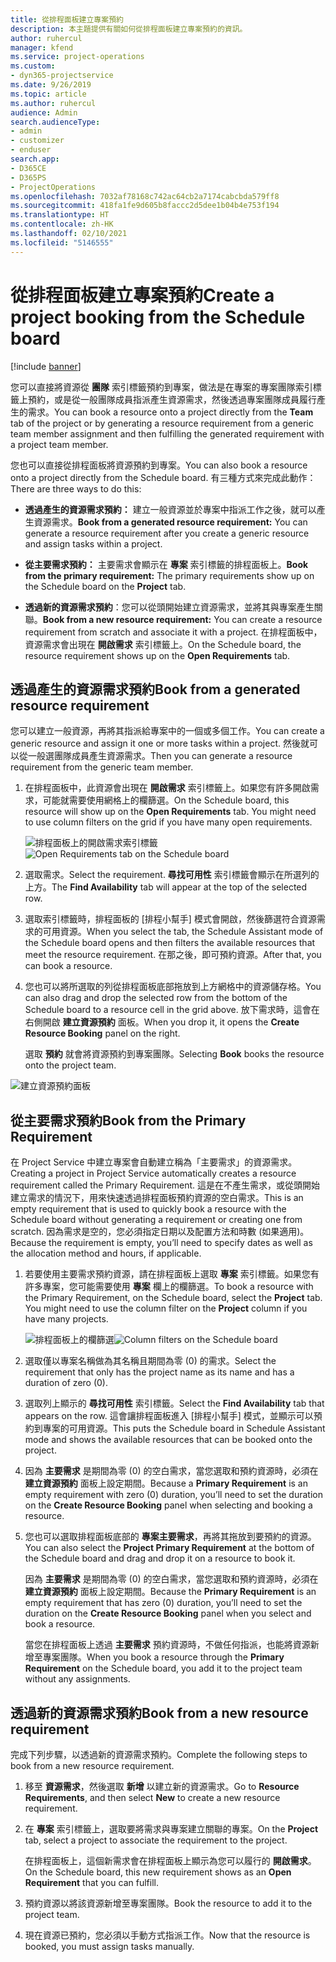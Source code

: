 ```yaml
---
title: 從排程面板建立專案預約
description: 本主題提供有關如何從排程面板建立專案預約的資訊。
author: ruhercul
manager: kfend
ms.service: project-operations
ms.custom:
- dyn365-projectservice
ms.date: 9/26/2019
ms.topic: article
ms.author: ruhercul
audience: Admin
search.audienceType:
- admin
- customizer
- enduser
search.app:
- D365CE
- D365PS
- ProjectOperations
ms.openlocfilehash: 7032af78168c742ac64cb2a7174cabcbda579ff8
ms.sourcegitcommit: 418fa1fe9d605b8faccc2d5dee1b04b4e753f194
ms.translationtype: HT
ms.contentlocale: zh-HK
ms.lasthandoff: 02/10/2021
ms.locfileid: "5146555"
---
```

# <a name="create-a-project-booking-from-the-schedule-board"></a><span data-ttu-id="8ac7d-103">從排程面板建立專案預約</span><span class="sxs-lookup"><span data-stu-id="8ac7d-103">Create a project booking from the Schedule board</span></span>

[!include [banner](../includes/psa-now-project-operations.md)]

<span data-ttu-id="8ac7d-104">您可以直接將資源從 **團隊** 索引標籤預約到專案，做法是在專案的專案團隊索引標籤上預約，或是從一般團隊成員指派產生資源需求，然後透過專案團隊成員履行產生的需求。</span><span class="sxs-lookup"><span data-stu-id="8ac7d-104">You can book a resource onto a project directly from the **Team** tab of the project or by generating a resource requirement from a generic team member assignment and then fulfilling the generated requirement with a project team member.</span></span>

<span data-ttu-id="8ac7d-105">您也可以直接從排程面板將資源預約到專案。</span><span class="sxs-lookup"><span data-stu-id="8ac7d-105">You can also book a resource onto a project directly from the Schedule board.</span></span> <span data-ttu-id="8ac7d-106">有三種方式來完成此動作：</span><span class="sxs-lookup"><span data-stu-id="8ac7d-106">There are three ways to do this:</span></span>

- <span data-ttu-id="8ac7d-107">**透過產生的資源需求預約：** 建立一般資源並於專案中指派工作之後，就可以產生資源需求。</span><span class="sxs-lookup"><span data-stu-id="8ac7d-107">**Book from a generated resource requirement:** You can generate a resource requirement after you create a generic resource and assign tasks within a project.</span></span>

- <span data-ttu-id="8ac7d-108">**從主要需求預約：** 主要需求會顯示在 **專案** 索引標籤的排程面板上。</span><span class="sxs-lookup"><span data-stu-id="8ac7d-108">**Book from the primary requirement:** The primary requirements show up on the Schedule board on the **Project** tab.</span></span> 

- <span data-ttu-id="8ac7d-109">**透過新的資源需求預約**：您可以從頭開始建立資源需求，並將其與專案產生關聯。</span><span class="sxs-lookup"><span data-stu-id="8ac7d-109">**Book from a new resource requirement:** You can create a resource requirement from scratch and associate it with a project.</span></span> <span data-ttu-id="8ac7d-110">在排程面板中，資源需求會出現在 **開啟需求** 索引標籤上。</span><span class="sxs-lookup"><span data-stu-id="8ac7d-110">On the Schedule board, the resource requirement shows up on the **Open Requirements** tab.</span></span>

## <a name="book-from-a-generated-resource-requirement"></a><span data-ttu-id="8ac7d-111">透過產生的資源需求預約</span><span class="sxs-lookup"><span data-stu-id="8ac7d-111">Book from a generated resource requirement</span></span>

<span data-ttu-id="8ac7d-112">您可以建立一般資源，再將其指派給專案中的一個或多個工作。</span><span class="sxs-lookup"><span data-stu-id="8ac7d-112">You can create a generic resource and assign it one or more tasks within a project.</span></span> <span data-ttu-id="8ac7d-113">然後就可以從一般選團隊成員產生資源需求。</span><span class="sxs-lookup"><span data-stu-id="8ac7d-113">Then you can generate a resource requirement from the generic team member.</span></span> 

1.  <span data-ttu-id="8ac7d-114">在排程面板中，此資源會出現在 **開啟需求** 索引標籤上。如果您有許多開啟需求，可能就需要使用網格上的欄篩選。</span><span class="sxs-lookup"><span data-stu-id="8ac7d-114">On the Schedule board, this resource will show up on the **Open Requirements** tab. You might need to use column filters on the grid if you have many open requirements.</span></span> 

    <span data-ttu-id="8ac7d-115">![排程面板上的開啟需求索引標籤](media/FAQ-Project-Booking-Schedule-Board-1.png "預約及指派表格的螢幕擷取畫面")</span><span class="sxs-lookup"><span data-stu-id="8ac7d-115">![Open Requirements tab on the Schedule board](media/FAQ-Project-Booking-Schedule-Board-1.png "Screenshot of bookings and assignments table")</span></span>

2. <span data-ttu-id="8ac7d-116">選取需求。</span><span class="sxs-lookup"><span data-stu-id="8ac7d-116">Select the requirement.</span></span> <span data-ttu-id="8ac7d-117">**尋找可用性** 索引標籤會顯示在所選列的上方。</span><span class="sxs-lookup"><span data-stu-id="8ac7d-117">The **Find Availability** tab will appear at the top of the selected row.</span></span>
 
3. <span data-ttu-id="8ac7d-118">選取索引標籤時，排程面板的 [排程小幫手] 模式會開啟，然後篩選符合資源需求的可用資源。</span><span class="sxs-lookup"><span data-stu-id="8ac7d-118">When you select the tab, the Schedule Assistant mode of the Schedule board opens and then filters the available resources that meet the resource requirement.</span></span> <span data-ttu-id="8ac7d-119">在那之後，即可預約資源。</span><span class="sxs-lookup"><span data-stu-id="8ac7d-119">After that, you can book a resource.</span></span>

4. <span data-ttu-id="8ac7d-120">您也可以將所選取的列從排程面板底部拖放到上方網格中的資源儲存格。</span><span class="sxs-lookup"><span data-stu-id="8ac7d-120">You can also drag and drop the selected row from the bottom of the Schedule board to a resource cell in the grid above.</span></span> <span data-ttu-id="8ac7d-121">放下需求時，這會在右側開啟 **建立資源預約** 面板。</span><span class="sxs-lookup"><span data-stu-id="8ac7d-121">When you drop it, it opens the **Create Resource Booking** panel on the right.</span></span>

    <span data-ttu-id="8ac7d-122">選取 **預約** 就會將資源預約到專案團隊。</span><span class="sxs-lookup"><span data-stu-id="8ac7d-122">Selecting **Book** books the resource onto the project team.</span></span>

![建立資源預約面板](media/FAQ-Project-Booking-Schedule-Board-6.png "")
 

## <a name="book-from-the-primary-requirement"></a><span data-ttu-id="8ac7d-124">從主要需求預約</span><span class="sxs-lookup"><span data-stu-id="8ac7d-124">Book from the Primary Requirement</span></span>

<span data-ttu-id="8ac7d-125">在 Project Service 中建立專案會自動建立稱為「主要需求」的資源需求。</span><span class="sxs-lookup"><span data-stu-id="8ac7d-125">Creating a project in Project Service automatically creates a resource requirement called the Primary Requirement.</span></span> <span data-ttu-id="8ac7d-126">這是在不產生需求，或從頭開始建立需求的情況下，用來快速透過排程面板預約資源的空白需求。</span><span class="sxs-lookup"><span data-stu-id="8ac7d-126">This is an empty requirement that is used to quickly book a resource with the Schedule board without generating a requirement or creating one from scratch.</span></span> <span data-ttu-id="8ac7d-127">因為需求是空的，您必須指定日期以及配置方法和時數 (如果適用)。</span><span class="sxs-lookup"><span data-stu-id="8ac7d-127">Because the requirement is empty, you’ll need to specify dates as well as the allocation method and hours, if applicable.</span></span> 

1. <span data-ttu-id="8ac7d-128">若要使用主要需求預約資源，請在排程面板上選取 **專案** 索引標籤。如果您有許多專案，您可能需要使用 **專案** 欄上的欄篩選。</span><span class="sxs-lookup"><span data-stu-id="8ac7d-128">To book a resource with the Primary Requirement, on the Schedule board, select the **Project** tab. You might need to use the column filter on the **Project** column if you have many projects.</span></span>

   <span data-ttu-id="8ac7d-129">![排程面板上的欄篩選](media/FAQ-Project-Booking-Schedule-Board-2.png "預約及指派表格的螢幕擷取畫面")</span><span class="sxs-lookup"><span data-stu-id="8ac7d-129">![Column filters on the Schedule board](media/FAQ-Project-Booking-Schedule-Board-2.png "Screenshot of bookings and assignments table")</span></span>

2. <span data-ttu-id="8ac7d-130">選取僅以專案名稱做為其名稱且期間為零 (0) 的需求。</span><span class="sxs-lookup"><span data-stu-id="8ac7d-130">Select the requirement that only has the project name as its name and has a duration of zero (0).</span></span>

3. <span data-ttu-id="8ac7d-131">選取列上顯示的 **尋找可用性** 索引標籤。</span><span class="sxs-lookup"><span data-stu-id="8ac7d-131">Select the **Find Availability** tab that appears on the row.</span></span> <span data-ttu-id="8ac7d-132">這會讓排程面板進入 [排程小幫手] 模式，並顯示可以預約到專案的可用資源。</span><span class="sxs-lookup"><span data-stu-id="8ac7d-132">This puts the Schedule board in Schedule Assistant mode and shows the available resources that can be booked onto the project.</span></span>

4. <span data-ttu-id="8ac7d-133">因為 **主要需求** 是期間為零 (0) 的空白需求，當您選取和預約資源時，必須在 **建立資源預約** 面板上設定期間。</span><span class="sxs-lookup"><span data-stu-id="8ac7d-133">Because a **Primary Requirement** is an empty requirement with zero (0) duration, you’ll need to set the duration on the **Create Resource Booking** panel when selecting and booking a resource.</span></span>

5. <span data-ttu-id="8ac7d-134">您也可以選取排程面板底部的 **專案主要需求**，再將其拖放到要預約的資源。</span><span class="sxs-lookup"><span data-stu-id="8ac7d-134">You can also select the **Project Primary Requirement** at the bottom of the Schedule board and drag and drop it on a resource to book it.</span></span>
 
    <span data-ttu-id="8ac7d-135">因為 **主要需求** 是期間為零 (0) 的空白需求，當您選取和預約資源時，必須在 **建立資源預約** 面板上設定期間。</span><span class="sxs-lookup"><span data-stu-id="8ac7d-135">Because the **Primary Requirement** is an empty requirement that has zero (0) duration, you’ll need to set the duration on the **Create Resource Booking** panel when you select and book a resource.</span></span>
 
    <span data-ttu-id="8ac7d-136">當您在排程面板上透過 **主要需求** 預約資源時，不做任何指派，也能將資源新增至專案團隊。</span><span class="sxs-lookup"><span data-stu-id="8ac7d-136">When you book a resource through the **Primary Requirement** on the Schedule board, you add it to the project team without any assignments.</span></span>
 
## <a name="book-from-a-new-resource-requirement"></a><span data-ttu-id="8ac7d-137">透過新的資源需求預約</span><span class="sxs-lookup"><span data-stu-id="8ac7d-137">Book from a new resource requirement</span></span>
<span data-ttu-id="8ac7d-138">完成下列步驟，以透過新的資源需求預約。</span><span class="sxs-lookup"><span data-stu-id="8ac7d-138">Complete the following steps to book from a new resource requirement.</span></span> 

1. <span data-ttu-id="8ac7d-139">移至 **資源需求**，然後選取 **新增** 以建立新的資源需求。</span><span class="sxs-lookup"><span data-stu-id="8ac7d-139">Go to **Resource Requirements**, and then select **New** to create a new resource requirement.</span></span>

2. <span data-ttu-id="8ac7d-140">在 **專案** 索引標籤上，選取要將需求與專案建立關聯的專案。</span><span class="sxs-lookup"><span data-stu-id="8ac7d-140">On the **Project** tab, select a project to associate the requirement to the project.</span></span>
 
    <span data-ttu-id="8ac7d-141">在排程面板上，這個新需求會在排程面板上顯示為您可以履行的 **開啟需求**。</span><span class="sxs-lookup"><span data-stu-id="8ac7d-141">On the Schedule board, this new requirement shows as an **Open Requirement** that you can fulfill.</span></span>

3. <span data-ttu-id="8ac7d-142">預約資源以將該資源新增至專案團隊。</span><span class="sxs-lookup"><span data-stu-id="8ac7d-142">Book the resource to add it to the project team.</span></span>

4. <span data-ttu-id="8ac7d-143">現在資源已預約，您必須以手動方式指派工作。</span><span class="sxs-lookup"><span data-stu-id="8ac7d-143">Now that the resource is booked, you must assign tasks manually.</span></span>

